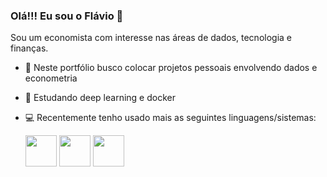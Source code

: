 ### Olá!!! Eu sou o Flávio 👋

Sou um economista com interesse nas áreas de dados, tecnologia e finanças. 

- 🚀 Neste portfólio busco colocar projetos pessoais envolvendo dados e econometria
- 🌱 Estudando deep learning e docker
- 💻 Recentemente tenho usado mais as seguintes linguagens/sistemas:

   
   <img width = "50" height = "50" src="https://cdn.jsdelivr.net/gh/devicons/devicon@latest/icons/python/python-original.svg" />           
   <img width = "50" height = "50" src="https://cdn.jsdelivr.net/gh/devicons/devicon@latest/icons/r/r-original.svg" />
   <img width = "50" height = "50" src="https://cdn.jsdelivr.net/gh/devicons/devicon@latest/icons/mysql/mysql-original.svg" />
                 
          

<!--
**FlavioGarridoT/FlavioGarridoT** is a ✨ _special_ ✨ repository because its `README.md` (this file) appears on your GitHub profile.

Here are some ideas to get you started:

- 🔭 I’m currently working on ...
- 🌱 I’m currently learning ...
- 👯 I’m looking to collaborate on ...
- 🤔 I’m looking for help with ...
- 💬 Ask me about ...
- 📫 How to reach me: ...
- 😄 Pronouns: ...
- ⚡ Fun fact: ...
-->

